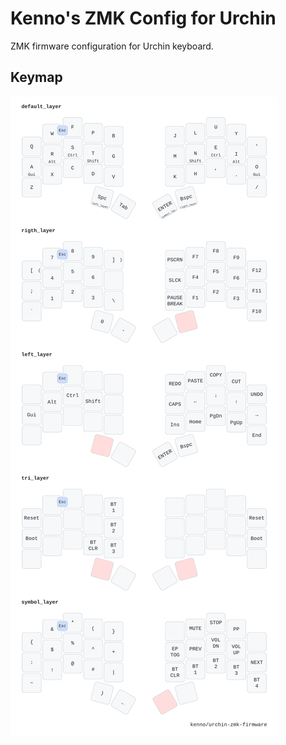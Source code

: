 # Kenno's ZMK Config for Urchin

ZMK firmware configuration for Urchin keyboard.

## Keymap

![Keymap drawing of all layers and combos](images/keymaps/urchin_keymap.svg)

